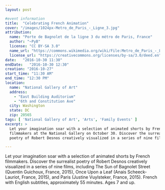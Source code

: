 ```yaml
---
layout: post

#event information
title:  "Celebrating French Animation"
cover: "/images/1024px-Metro_de_Paris_-_Ligne_3.jpg"
attribution:
  name: "Porte de Bagnolet de la ligne 3 du métro de Paris, France"
  author: "~PyB"
  license: "CC BY-SA 3.0"
  name_url: "https://commons.wikimedia.org/wiki/File:Metro_de_Paris_-_Ligne_3_-_Porte_de_Bagnolet_05.JPG"
  license_url: "https://creativecommons.org/licenses/by-sa/3.0/deed.en"
date:   "2016-10-30 11:30"
endDate:   "2016-10-30 12:30"
creation: "2016-10-27"
start_time: "11:30 AM"
end_time: "12:30 PM"
location:
  name: "National Gallery of Art"
  address:
    - "East Building Auditorium"
    - "6th and Constitution Ave"
  city: Washington
  state: DC
  zip: 20565
tags: [ 'National Gallery of Art', 'Arts', 'Family Events' ]
excerpt: >
  Let your imagination soar with a selection of animated shorts by French
  filmmakers at the National Gallery on October 30. Discover the surrealist
  poetry of Robert Desnos creatively visualized in a series of nine films.

---
```


Let your imagination soar with a selection of animated shorts by French
filmmakers. Discover the surrealist poetry of Robert Desnos creatively
visualized in a series of nine films, including The Sun of Bagnolet Street
(Quentin Guichoux, France, 2015), Once Upon a Leaf (Anais Scheeck-Lauriot,
France, 2015), and Paris (Justine Vuylsteker, France, 2015). French with
English subtitles, approximately 55 minutes. Ages 7 and up.
